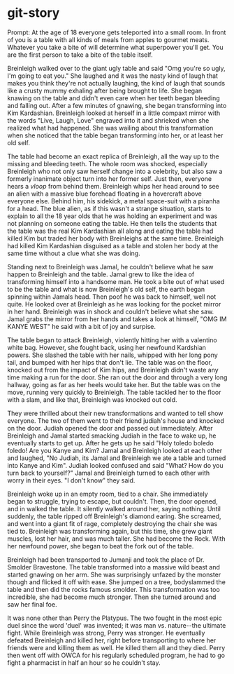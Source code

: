 # git-story

Prompt: At the age of 18 everyone gets teleported into a small room. In front of you is a table with all kinds of meals from apples to gourmet meats. 
Whatever you take a bite of will determine what superpower you'll get. You are the first person to take a bite of the table itself.

Breinleigh walked over to the giant ugly table and said "Omg you're so ugly, I'm going to eat you." She laughed and it was the nasty kind of laugh that makes you think they're not actually laughing, the kind of laugh that sounds like a crusty mummy exhaling after being brought to life. She began knawing on the table and didn't even care when her teeth began bleeding and falling out. After a few minutes of gnawing, she began transforming into Kim Kardashian. Breinleigh looked at herself in a little compaxt mirror with the words "Live, Laugh, Love" engraved into it and shrieked when she realized what had happened. She was wailing about this transformation when she noticed that the table began transforming into her, or at least her old self.

The table had become an exact replica of Breinleigh, all the way up to the missing and bleeding teeth. The whole room was shocked, especially Breinleigh who not only saw herself change into a celebrity, but also saw a formerly inanimate object turn into her former self. Just then, everyone hears a *vloop* from behind them. Breinleigh whips her head around to see an alien with a massive blue forehead floating in a hovercraft above everyone else. Behind him, his sidekick, a metal space-suit with a piranha for a head. The blue alien, as if this wasn't a strange situation, starts to explain to all the 18 year olds that he was holding an experiment and was not planning on someone eating the table. He then tells the students that the table was the real Kim Kardashian all along and eating the table had killed Kim but traded her body with Breinleighs at the same time. Breinleigh had killed Kim Kardashian disguised as a table and stolen her body at the same time without a clue what she was doing.

Standing next to Breinleigh was Jamal, he couldn't believe what he saw happen to Breinleigh and the table. Jamal grew to like the idea of transforming himself into a handsome man. He took a bite out of what used to be the table and what is now Breinleigh's old self, the earth began spinning within Jamals head. Then poof he was back to himself, well not quite. He looked over at Breinleigh as he was looking for the pocket mirror in her hand. Breinleigh was in shock and couldn't believe what she saw. Jamal grabs the mirror from her hands and takes a look at himself, "OMG IM KANYE WEST" he said with a bit of joy and surpise. 

The table began to attack Breinleigh, violently hitting her with a valentino white bag. However, she fought back, using her newfound Kardshian powers. She slashed the table with her nails, whipped with her long pony tail, and bumped with her hips that don't lie. The table was on the floor, knocked out from the impact of Kim hips, and Breinleigh didn't waste any time making a run for the door. She ran out the door and through a very long hallway, going as far as her heels would take her. But the table was on the move, running very quickly to Breinleigh. The table tackled her to the floor with a slam, and like that, Breinleigh was knocked out cold.

They were thrilled about their new transformations and wanted to tell show everyone. The two of them went to their friend judiah's house and knocked on the door. Judiah opened the door and passed out immediately. After Breinleigh and Jamal started smacking Judiah in the face to wake up, he eventually starts to get up. After he gets up he said "Holy toledo boledo foledo! Are you Kanye and Kim? Jamal and Breinleigh looked at each other and laughed, "No Judiah, its Jamal and Breinleigh we ate a table and turned into Kanye and Kim". Judiah looked confused and said "What? How do you turn back to yourself?" Jamal and Breinleigh turned to each other with worry in their eyes. "I don't know" they said. 

Breinleigh woke up in an empty room, tied to a chair. She immediately began to struggle, trying to escape, but couldn't. Then, the door opened, and in walked the table. It silently walked around her, saying nothing. Until suddenly, the table ripped off Breinleigh's diamond earing. She screamed, and went into a giant fit of rage, completely destroying the chair she was tied to. Breinleigh was transforming again, but this time, she grew giant muscles, lost her hair, and was much taller. She had become the Rock. With her newfound power, she began to beat the fork out of the table.

Breinleigh had been transported to Jumanji and took the place of Dr. Smolder Bravestone. The table transformed into a massive wild beast and started gnawing on her arm. She was surprisingly unfazed by the monster though and flicked it off with ease. She jumped on a tree, bodyslammed the table and then did the rocks famous smolder. This transformation was too incredible, she had become much stronger. Then she turned around and saw her final foe.

It was none other than Perry the Platypus. The two fought in the most epic duel since the word 'duel' was invented; it was man vs. nature--the ultimate fight. While Breinleigh was strong, Perry was stronger. He eventually defeated Breinleigh and killed her, right before transporting to where her friends were and killing them as well. He killed them all and they died. Perry then went off with OWCA for his regularly scheduled program, he had to go fight a pharmacist in half an hour so he couldn't stay.
